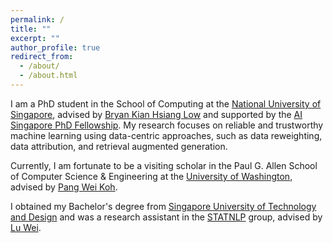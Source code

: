 ```yaml
---
permalink: /
title: ""
excerpt: ""
author_profile: true
redirect_from: 
  - /about/
  - /about.html
---
```


I am a PhD student in the School of Computing at the [National University of Singapore](https://www.comp.nus.edu.sg/), advised by [Bryan Kian Hsiang Low](https://www.comp.nus.edu.sg/~lowkh/index.html) and supported by the [AI Singapore PhD Fellowship](https://aisingapore.org/research/phd-fellowship-programme/). 
My research focuses on reliable and trustworthy machine learning using data-centric approaches, such as data reweighting, data attribution, and retrieval augmented generation. 

Currently, I am fortunate to be a visiting scholar in the Paul G. Allen School of Computer Science & Engineering at the [University of Washington](https://www.cs.washington.edu/), advised by [Pang Wei Koh](https://koh.pw/).

I obtained my Bachelor's degree from [Singapore University of Technology and Design](https://istd.sutd.edu.sg/) and was a research assistant in the [STATNLP](https://statnlp-research.github.io/) group, advised by [Lu Wei](https://istd.sutd.edu.sg/people/faculty/lu-wei/). 